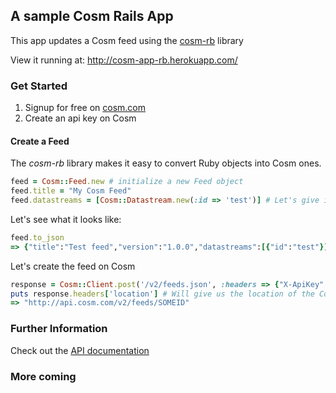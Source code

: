 ## A sample Cosm Rails App

This app updates a Cosm feed using the [cosm-rb](https://github.com/cosm/cosm-rb) library

View it running at: http://cosm-app-rb.herokuapp.com/

### Get Started

1. Signup for free on [cosm.com](https://cosm.com)
2. Create an api key on Cosm

#### Create a Feed

The *cosm-rb* library makes it easy to convert Ruby objects into Cosm ones.

```ruby
feed = Cosm::Feed.new # initialize a new Feed object
feed.title = "My Cosm Feed"
feed.datastreams = [Cosm::Datastream.new(:id => 'test')] # Let's give it one datastream with id 'test'
```

Let's see what it looks like:
```ruby
feed.to_json
=> {"title":"Test feed","version":"1.0.0","datastreams":[{"id":"test"}]}
```

Let's create the feed on Cosm
```ruby
response = Cosm::Client.post('/v2/feeds.json', :headers => {"X-ApiKey" => YOUR_API_KEY}, :body => feed.to_json)
puts response.headers['location'] # Will give us the location of the Cosm feed including the ID
=> "http://api.cosm.com/v2/feeds/SOMEID"
```

### Further Information

Check out the [API documentation](http://cosm.com/docs/v2/)

### More coming

